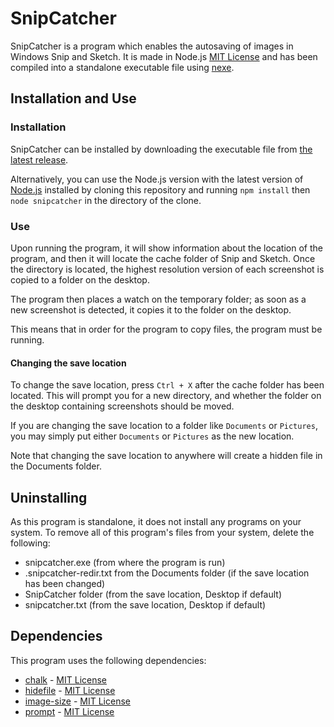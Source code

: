 # SnipCatcher
SnipCatcher is a program which enables the autosaving of images in Windows Snip and Sketch. It is made in Node.js [MIT License](https://raw.githubusercontent.com/nodejs/node/master/LICENSE) and has been compiled into a standalone executable file using [nexe](https://github.com/nexe/nexe).

## Installation and Use
### Installation
SnipCatcher can be installed by downloading the executable file from [the latest release](https://github.com/sebastiandoe5/snipcatcher/releases).

Alternatively, you can use the Node.js version with the latest version of [Node.js](https://nodejs.org/en/) installed by cloning this repository and running `npm install` then `node snipcatcher` in the directory of the clone.

### Use
Upon running the program, it will show information about the location of the program, and then it will locate the cache folder of Snip and Sketch. Once the directory is located, the highest resolution version of each screenshot is copied to a folder on the desktop.

The program then places a watch on the temporary folder; as soon as a new screenshot is detected, it copies it to the folder on the desktop.

This means that in order for the program to copy files, the program must be running.

#### Changing the save location

To change the save location, press `Ctrl + X` after the cache folder has been located. This will prompt you for a new directory, and whether the folder on the desktop containing screenshots should be moved.

If you are changing the save location to a folder like `Documents` or `Pictures`, you may simply put either `Documents` or `Pictures` as the new location.

Note that changing the save location to anywhere will create a hidden file in the Documents folder.

## Uninstalling

As this program is standalone, it does not install any programs on your system. To remove all of this program's files from your system, delete the following:
* snipcatcher.exe (from where the program is run)
* .snipcatcher-redir.txt from the Documents folder (if the save location has been changed)
* SnipCatcher folder (from the save location, Desktop if default)
* snipcatcher.txt (from the save location, Desktop if default)

## Dependencies
This program uses the following dependencies:
* [chalk](https://github.com/chalk/chalk) - [MIT License](https://raw.githubusercontent.com/chalk/chalk/main/license)
* [hidefile](https://github.com/stevenvachon/hidefile) - [MIT License](https://raw.githubusercontent.com/stevenvachon/hidefile/master/license)
* [image-size](https://github.com/image-size/image-size) - [MIT License](https://raw.githubusercontent.com/image-size/image-size/main/LICENSE)
* [prompt](https://github.com/flatiron/prompt) - [MIT License](https://raw.githubusercontent.com/flatiron/prompt/master/LICENSE)
